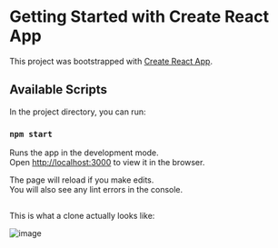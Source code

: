  # Getting Started with Create React App

This project was bootstrapped with [Create React App](https://github.com/facebook/create-react-app).

## Available Scripts

In the project directory, you can run:

### `npm start`

Runs the app in the development mode.\
Open [http://localhost:3000](http://localhost:3000) to view it in the browser.

The page will reload if you make edits.\
You will also see any lint errors in the console.

##
This is what a clone actually looks like:

![image](https://user-images.githubusercontent.com/81814080/126493559-28566115-d325-485d-a586-ae7178e6c756.png)
